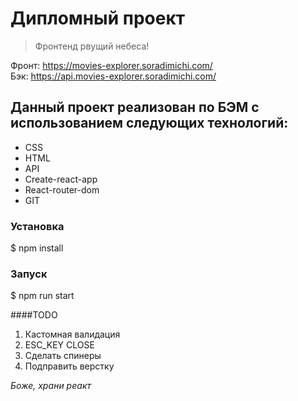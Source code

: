 # Дипломный проект

> Фронтенд рвущий небеса!



Фронт: https://movies-explorer.soradimichi.com/ <br>
Бэк: https://api.movies-explorer.soradimichi.com/


## Данный проект реализован по БЭМ с использованием следующих технологий:

* CSS
* HTML
* API
* Create-react-app
* React-router-dom
* GIT

### Установка
$ npm install

### Запуск
$ npm run start

####TODO
1) Кастомная валидация
2) ESC_KEY CLOSE
5) Сделать спинеры
6) Подправить верстку

_Боже, храни реакт_
